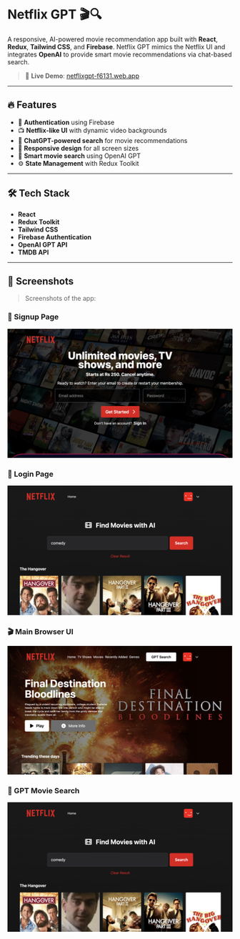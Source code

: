 # Netflix GPT 🎬🔍

A responsive, AI-powered movie recommendation app built with **React**, **Redux**, **Tailwind CSS**, and **Firebase**. Netflix GPT mimics the Netflix UI and integrates **OpenAI** to provide smart movie recommendations via chat-based search.

> 🚀 **Live Demo**: [netflixgpt-f6131.web.app](https://netflixgpt-f6131.web.app/)

---

## 🔥 Features

- 🔐 **Authentication** using Firebase
- 📺 **Netflix-like UI** with dynamic video backgrounds
- 💬 **ChatGPT-powered search** for movie recommendations
- 🎨 **Responsive design** for all screen sizes
- 🧠 **Smart movie search** using OpenAI GPT
- ⚙️ **State Management** with Redux Toolkit

---

## 🛠️ Tech Stack

- **React**
- **Redux Toolkit**
- **Tailwind CSS**
- **Firebase Authentication**
- **OpenAI GPT API**
- **TMDB API**

---

## 📸 Screenshots

> Screenshots of the app:

### 📝 Signup Page
![Signup](image-3.png)

### 🔐 Login Page
![Sign In](image-2.png)

### 🎬 Main Browser UI
![Main Browser](image.png)

### 🤖 GPT Movie Search
![GPT Search](image-1.png)


